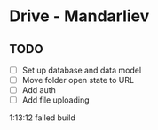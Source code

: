 # Drive - Mandarliev

## TODO

- [ ] Set up database and data model
- [ ] Move folder open state to URL
- [ ] Add auth
- [ ] Add file uploading

1:13:12
failed build
